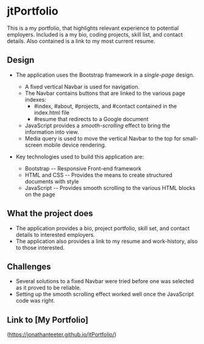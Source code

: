# jtPortfolio
This is a my portfolio, that highlights relevant experience to potential employers.  Included is a my bio, coding projects, skill list, and contact details.  Also contained is a link to my most current resume.

## Design
* The application uses the Bootstrap framework in a _single-page_ design.
    * A fixed vertical Navbar is used for navigation.
    * The Navbar contains buttons that are linked to the various page indexes:
        * #index, #about, #projects, and #contact contained in the index.html file
        * #resume that redirects to a Google document
    * JavaScript provides a _smooth-scrolling_ effect to bring the information into view.
    * Media query is used to move the vertical Navbar to the top for small-screen mobile device rendering.

* Key technologies used to build this application are:
    * Bootstrap -- Responsive Front-end framework
    * HTML and CSS -- Provides the means to create structured documents with style
    * JavaScript -- Provides smooth scrolling to the various HTML blocks on the page

## What the project does
* The application provides a bio, project portfolio, skill set, and contact details to interested employers.
* The application also provides a link to my resume and work-history, also to those interested.

## Challenges
* Several solutions to a fixed Navbar were tried before one was selected as it proved to be reliable.
* Setting up the smooth scrolling effect worked well once the JavaScript code was right.

## Link to [My Portfolio] 
(https://jonathanteeter.github.io/jtPortfolio/)
